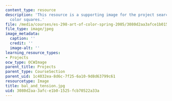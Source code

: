 ```yaml
---
content_type: resource
description: 'This resource is a supporting image for the project searching for tension:
  color squares.'
file: /media/courses/es-298-art-of-color-spring-2005/3080d2aa3afce1b01525fcb70522a33a_bal_and_tension.jpg
file_type: image/jpeg
image_metadata:
  caption: ''
  credit: ''
  image-alt: ''
learning_resource_types:
- Projects
ocw_type: OCWImage
parent_title: Projects
parent_type: CourseSection
parent_uid: 1c4032ea-8d6c-7f25-6a10-9d8d63799c61
resourcetype: Image
title: bal_and_tension.jpg
uid: 3080d2aa-3afc-e1b0-1525-fcb70522a33a
---
```

